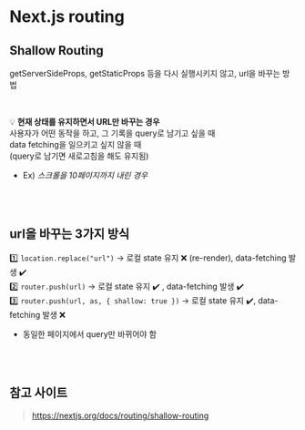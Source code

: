 # Next.js routing

## Shallow Routing

getServerSideProps, getStaticProps 등을 다시 실행시키지 않고, url을 바꾸는 방법

<br>

💡 **현재 상태를 유지하면서 URL만 바꾸는 경우**  
사용자가 어떤 동작을 하고, 그 기록을 query로 남기고 싶을 때    
data fetching을 일으키고 싶지 않을 때  
(query로 남기면 새로고침을 해도 유지됨)
* Ex) <em>스크롤을 10페이지까지 내린 경우</em> 

<br><br>

## url을 바꾸는 3가지 방식

1️⃣ `location.replace("url")` -> 로컬 state 유지 ❌ (re-render), data-fetching 발생 ✔️ <br>
2️⃣ `router.push(url)` -> 로컬 state 유지 ✔️ , data-fetching 발생 ✔️ <br>
3️⃣ `router.push(url, as, { shallow: true })`️ -> 로컬 state 유지 ✔️, data-fetching 발생 ❌ <br>

* 동일한 페이지에서 query만 바뀌어야 함

<br><br>

## 참고 사이트

> https://nextjs.org/docs/routing/shallow-routing
